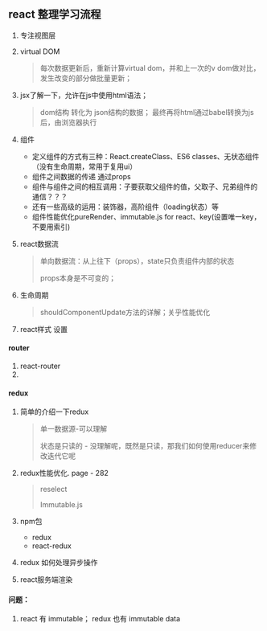 ## react 整理学习流程

1. 专注视图层

2. virtual DOM

   > 每次数据更新后，重新计算virtual dom，并和上一次的v dom做对比，发生改变的部分做批量更新；

3. jsx了解一下，允许在js中使用html语法；

   > dom结构 转化为 json结构的数据；    最终再将html通过babel转换为js后，由浏览器执行

4. 组件

   - 定义组件的方式有三种：React.createClass、ES6 classes、无状态组件（没有生命周期，常用于复用ui）
   - 组件之间数据的传递 通过props
   - 组件与组件之间的相互调用：子要获取父组件的值，父取子、兄弟组件的通信？？？
   - 还有一些高级的运用：装饰器，高阶组件（loading状态）等
   - 组件性能优化pureRender、immutable.js for react、key(设置唯一key，不要用索引)

5. react数据流

   > 单向数据流：从上往下（props），state只负责组件内部的状态
   >
   > props本身是不可变的；

6. 生命周期

   > shouldComponentUpdate方法的详解；关乎性能优化

7. react样式 设置



#### router

1. react-router
2. 



#### redux

1. 简单的介绍一下redux

   > 单一数据源-可以理解
   >
   > 状态是只读的 - 没理解呢，既然是只读，那我们如何使用reducer来修改迭代它呢
   >
   > 
   >
   >  

2. redux性能优化. page - 282

   > reselect
   >
   > Immutable.js

3. npm包 

   - redux
   - react-redux

4. redux 如何处理异步操作

5. react服务端渲染





#### 问题：

1. react 有 immutable； redux 也有 immutable data